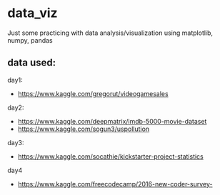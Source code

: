 # data_viz
Just some practicing with data analysis/visualization using matplotlib, numpy, pandas

data used:
------------
day1:
- https://www.kaggle.com/gregorut/videogamesales

day2:
- https://www.kaggle.com/deepmatrix/imdb-5000-movie-dataset
- https://www.kaggle.com/sogun3/uspollution

day3:
- https://www.kaggle.com/socathie/kickstarter-project-statistics

day4
- https://www.kaggle.com/freecodecamp/2016-new-coder-survey-
